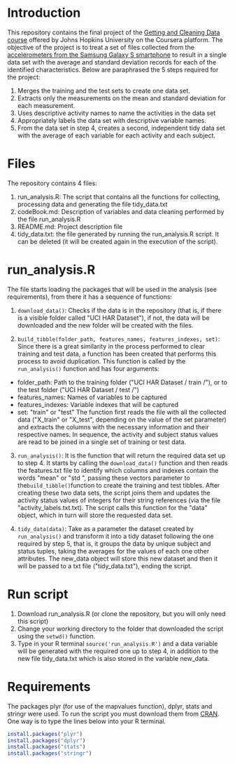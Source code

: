 # Introduction
This repository contains the final project of the [Getting and Cleaning Data course](https://www.coursera.org/learn/data-cleaning) offered by Johns Hopkins University on the Coursera platform.
The objective of the project is to treat a set of files collected from the [accelerometers from the Samsung Galaxy S smartphone](http://archive.ics.uci.edu/ml/datasets/Human+Activity+Recognition+Using+Smartphones) to result in a single data set with the average and standard deviation records for each of the identified characteristics.
Below are paraphrased the 5 steps required for the project:

1. Merges the training and the test sets to create one data set.
2. Extracts only the measurements on the mean and standard deviation for each measurement. 
3. Uses descriptive activity names to name the activities in the data set
4. Appropriately labels the data set with descriptive variable names. 
5. From the data set in step 4, creates a second, independent tidy data set with the average of each variable for each activity and each subject.

# Files
The repository contains 4 files:
1. run_analysis.R: The script that contains all the functions for collecting, processing data and generating the file tidy_data.txt
2. codeBook.md: Description of variables and data cleaning performed by the file run_analysis.R
3. README.md: Project description file
4. tidy_data.txt: the file generated by running the run_analysis.R script. It can be deleted (it will be created again in the execution of the script).

# run_analysis.R
The file starts loading the packages that will be used in the analysis (see requirements), from there it has a sequence of functions:
1. `download_data()`: Checks if the data is in the repository (that is, if there is a visible folder called "UCI HAR Dataset"), if not, the data will be downloaded and the new folder will be created with the files.

2. `build_tibble(folder_path, features_names, features_indexes, set)`: Since there is a great similarity in the process performed to clear training and test data, a function has been created that performs this process to avoid duplication. This function is called by the `run_analysis()` function and has four arguments:
- folder_path: Path to the training folder ("UCI HAR Dataset / train /"), or to the test folder ("UCI HAR Dataset / test /")
- features_names: Names of variables to be captured
- features_indexes: Variable indexes that will be captured
- set: "train" or "test"
The function first reads the file with all the collected data ("X_train" or "X_test", depending on the value of the set parameter) and extracts the columns with the necessary information and their respective names. In sequence, the activity and subject status values are read to be joined in a single set of training or test data.

3. `run_analysis()`: It is the function that will return the required data set up to step 4. It starts by calling the `download_data()` function and then reads the features.txt file to identify which columns and indexes contain the words "mean" or "std ", passing these vectors parameter to the` build_tibble() `function to create the training and test tibbles.
After creating these two data sets, the script joins them and updates the activity status values of integers for their string references (via the file "activity_labels.txt.txt). The script calls this function for the "data" object, which in turn will store the requested data set.

4. `tidy_data(data)`: Take as a parameter the dataset created by `run_analysis()` and transform it into a tidy dataset following the one required by step 5, that is, it groups the data by unique subject and status tuples, taking the averages for the values of each one other attributes. The new_data object will store this new dataset and then it will be passed to a txt file ("tidy_data.txt"), ending the script.

# Run script
1. Download run_analysis.R (or clone the repository, but you will only need this script)
2. Change your working directory to the folder that downloaded the script using the `setwd()` function.
3. Type in your R terminal `source('run_analysis.R')` and a data variable will be generated with the required one up to step 4, in addition to the new file tidy_data.txt which is also stored in the variable new_data. 

# Requirements
The packages plyr (for use of the mapvalues function), dplyr, stats and stringr were used. To run the script you must download them from [CRAN](https://cran.r-project.org/). One way is to type the lines below into your R terminal.
```R 
install.packages("plyr")
install.packages("dplyr")
install.packages("stats")
install.packages("stringr")
```
